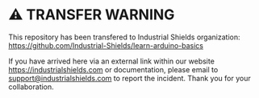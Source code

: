 # ⚠️ TRANSFER WARNING

This repository has been transfered to Industrial Shields organization: https://github.com/Industrial-Shields/learn-arduino-basics

If you have arrived here via an external link within our website https://industrialshields.com or documentation, please email to <support@industrialshields.com> to report the incident. Thank you for your collaboration.
